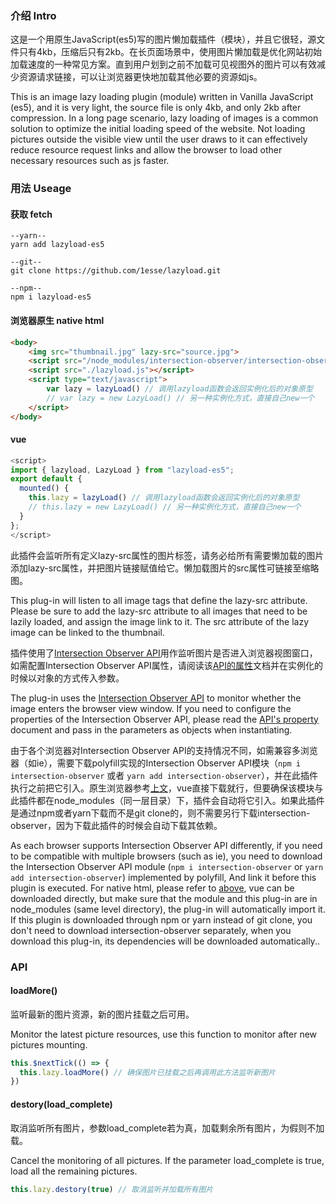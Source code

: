 ### 介绍 Intro
这是一个用原生JavaScript(es5)写的图片懒加载插件（模块），并且它很轻，源文件只有4kb，压缩后只有2kb。在长页面场景中，使用图片懒加载是优化网站初始加载速度的一种常见方案。直到用户划到之前不加载可见视图外的图片可以有效减少资源请求链接，可以让浏览器更快地加载其他必要的资源如js。

This is an image lazy loading plugin (module) written in Vanilla JavaScript (es5), and it is very light, the source file is only 4kb, and only 2kb after compression. In a long page scenario, lazy loading of images is a common solution to optimize the initial loading speed of the website. Not loading pictures outside the visible view until the user draws to it can effectively reduce resource request links and allow the browser to load other necessary resources such as js faster.

### 用法 Useage
#### 获取 fetch
```
--yarn--
yarn add lazyload-es5

--git--
git clone https://github.com/1esse/lazyload.git

--npm--
npm i lazyload-es5
```

#### 浏览器原生 native html
```html
<body>
    <img src="thumbnail.jpg" lazy-src="source.jpg">
    <script src="/node_modules/intersection-observer/intersection-observer.js"></script>
    <script src="./lazyload.js"></script>
    <script type="text/javascript">
        var lazy = lazyLoad() // 调用lazyload函数会返回实例化后的对象原型
        // var lazy = new LazyLoad() // 另一种实例化方式，直接自己new一个
    </script>
</body>
```

#### vue
```javascript
<script>
import { lazyload, LazyLoad } from "lazyload-es5";
export default {
  mounted() {
    this.lazy = lazyLoad() // 调用lazyload函数会返回实例化后的对象原型
    // this.lazy = new LazyLoad() // 另一种实例化方式，直接自己new一个
  }
};
</script>
```

此插件会监听所有定义lazy-src属性的图片标签，请务必给所有需要懒加载的图片添加lazy-src属性，并把图片链接赋值给它。懒加载图片的src属性可链接至缩略图。

This plug-in will listen to all image tags that define the lazy-src attribute. Please be sure to add the lazy-src attribute to all images that need to be lazily loaded, and assign the image link to it. The src attribute of the lazy image can be linked to the thumbnail.

插件使用了[Intersection Observer API](https://developer.mozilla.org/zh-CN/docs/Web/API/IntersectionObserver)用作监听图片是否进入浏览器视图窗口，如需配置Intersection Observer API属性，请阅读该[API的属性](https://developer.mozilla.org/zh-CN/docs/Web/API/IntersectionObserver#%E5%B1%9E%E6%80%A7)文档并在实例化的时候以对象的方式传入参数。

The plug-in uses the [Intersection Observer API](https://developer.cdn.mozilla.net/en-US/docs/Web/API/IntersectionObserver) to monitor whether the image enters the browser view window. If you need to configure the properties of the Intersection Observer API, please read the [API's property](https://developer.cdn.mozilla.net/en-US/docs/Web/API/IntersectionObserver#Properties) document and pass in the parameters as objects when instantiating.

由于各个浏览器对Intersection Observer API的支持情况不同，如需兼容多浏览器（如ie），需要下载polyfill实现的Intersection Observer API模块（`npm i intersection-observer` 或者 `yarn add intersection-observer`），并在此插件执行之前把它引入。原生浏览器参考[上文](#浏览器原生-native-html)，vue直接下载就行，但要确保该模块与此插件都在node_modules（同一层目录）下，插件会自动将它引入。如果此插件是通过npm或者yarn下载而不是git clone的，则不需要另行下载intersection-observer，因为下载此插件的时候会自动下载其依赖。

As each browser supports Intersection Observer API differently, if you need to be compatible with multiple browsers (such as ie), you need to download the Intersection Observer API module (`npm i intersection-observer` or `yarn add intersection-observer`) implemented by polyfill, And link it before this plugin is executed. For native html, please refer to [above](#浏览器原生-native-html), vue can be downloaded directly, but make sure that the module and this plug-in are in node_modules (same level directory), the plug-in will automatically import it. If this plugin is downloaded through npm or yarn instead of git clone, you don't need to download intersection-observer separately, when you download this plug-in, its dependencies will be downloaded automatically..

### API
#### loadMore()
监听最新的图片资源，新的图片挂载之后可用。

Monitor the latest picture resources, use this function to monitor after new pictures mounting.
```javascript
this.$nextTick(() => { 
  this.lazy.loadMore() // 确保图片已挂载之后再调用此方法监听新图片
})
```
#### destory(load_complete)
取消监听所有图片，参数load_complete若为真，加载剩余所有图片，为假则不加载。

Cancel the monitoring of all pictures. If the parameter load_complete is true, load all the remaining pictures.
```javascript
this.lazy.destory(true) // 取消监听并加载所有图片
```

